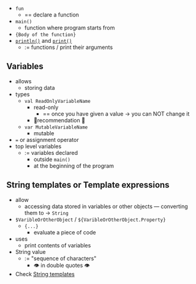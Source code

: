 * `fun`
  * == declare a function
* `main()`
  * function where program starts from
* `{Body of the function}`
* [`println()`](https://kotlinlang.org/api/latest/jvm/stdlib/kotlin.io/println.html) and [`print()`](https://kotlinlang.org/api/latest/jvm/stdlib/kotlin.io/print.html)
  * := functions / print their arguments

## Variables

* allows
  * storing data
* types 
  * `val ReadOnlyVariableName`
    * read-only
      * == once you have given a value -> you can NOT change it
    * 👀recommendation 👀
  * `var MutableVariableName`
    * mutable
* `=` or assignment operator
* top level variables
  * := variables declared
    * outside `main()`
    * at the beginning of the program

## String templates or Template expressions

* allow
  * accessing data stored in variables or other objects — converting them to → `String`
* `$VaribleOrOtherObject` / `${VaribleOrOtherObject.Property}`
  * `{...}` 
    * evaluate a piece of code
* uses
  * print contents of variables
* String value
  * := "sequence of characters"
    * 👁️ in double quotes 👁️
* Check [String templates](strings.md)
